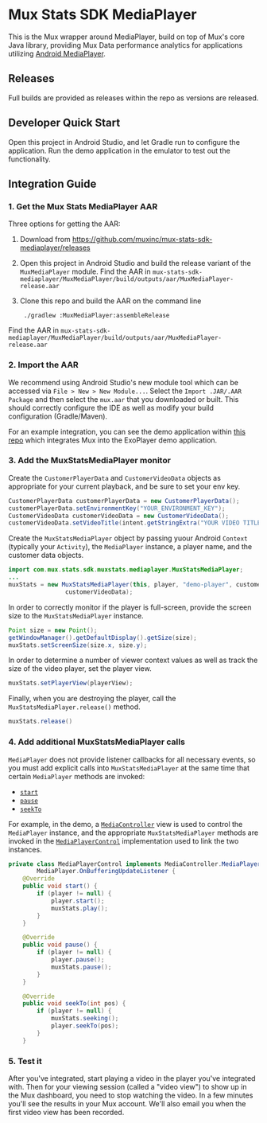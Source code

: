 # Mux Stats SDK MediaPlayer

This is the Mux wrapper around MediaPlayer, build on top of Mux's core Java library,
providing Mux Data performance analytics for applications utilizing
[Android MediaPlayer](https://developer.android.com/guide/topics/media/mediaplayer).

## Releases

Full builds are provided as releases within the repo as versions are released.

## Developer Quick Start

Open this project in Android Studio, and let Gradle run to configure the application.
Run the demo application in the emulator to test out the functionality.

## Integration Guide

### 1. Get the Mux Stats MediaPlayer AAR

Three options for getting the AAR:
1. Download from https://github.com/muxinc/mux-stats-sdk-mediaplayer/releases
2. Open this project in Android Studio and build the release variant of the
`MuxMediaPlayer` module. Find the AAR in
`mux-stats-sdk-mediaplayer/MuxMediaPlayer/build/outputs/aar/MuxMediaPlayer-release.aar`
3. Clone this repo and build the AAR on the command line

        ./gradlew :MuxMediaPlayer:assembleRelease
Find the AAR in `mux-stats-sdk-mediaplayer/MuxMediaPlayer/build/outputs/aar/MuxMediaPlayer-release.aar`


### 2. Import the AAR

We recommend using Android Studio's new module tool which can be
accessed via `File > New > New Module...`. Select the `Import .JAR/.AAR
Package` and then select the `mux.aar` that you downloaded or built.
This should correctly configure the IDE as well as modify your build
configuration (Gradle/Maven).

For an example integration, you can see the demo application within
[this repo](https://github.com/muxinc/mux-stats-sdk-mediaplayer)
which integrates Mux into the ExoPlayer demo application.

### 3. Add the MuxStatsMediaPlayer monitor

Create the `CustomerPlayerData` and `CustomerVideoData` objects as
appropriate for your current playback, and be sure to set your env key.

```java
CustomerPlayerData customerPlayerData = new CustomerPlayerData();
customerPlayerData.setEnvironmentKey("YOUR_ENVIRONMENT_KEY");
CustomerVideoData customerVideoData = new CustomerVideoData();
customerVideoData.setVideoTitle(intent.getStringExtra("YOUR VIDEO TITLE"));
```

Create the `MuxStatsMediaPlayer` object by passing yuour Android
`Context` (typically your `Activity`), the `MediaPlayer` instance, a
player name, and the customer data objects.
```java
import com.mux.stats.sdk.muxstats.mediaplayer.MuxStatsMediaPlayer;
...
muxStats = new MuxStatsMediaPlayer(this, player, "demo-player", customerPlayerData,
                customerVideoData);
```

In order to correctly monitor if the player is full-screen, provide the
screen size to the `MuxStatsMediaPlayer` instance.
```java
Point size = new Point();
getWindowManager().getDefaultDisplay().getSize(size);
muxStats.setScreenSize(size.x, size.y);
```

In order to determine a number of viewer context values as well as track
 the size of the video player, set the player view.
 ```java
 muxStats.setPlayerView(playerView);
 ```

 Finally, when you are destroying the player, call the
 `MuxStatsMediaPlayer.release()` method.
 ```java
 muxStats.release()
 ```

### 4. Add additional MuxStatsMediaPlayer calls

`MediaPlayer` does not provide listener callbacks for all necessary events, so you must add explicit
calls into `MuxStatsMediaPlayer` at the same time that certain `MediaPlayer` methods are invoked:
* [`start`](https://developer.android.com/reference/android/media/MediaPlayer.html#start())
* [`pause`](https://developer.android.com/reference/android/media/MediaPlayer.html#pause())
* [`seekTo`](https://developer.android.com/reference/android/media/MediaPlayer.html#seekTo(int))

For example, in the demo, a
[`MediaController`](https://developer.android.com/reference/android/widget/MediaController) view
is used to control the `MediaPlayer` instance, and the appropriate `MuxStatsMediaPlayer` methods
are invoked in the
[`MediaPlayerControl`](https://developer.android.com/reference/android/widget/MediaController.MediaPlayerControl)
implementation used to link the two instances.
```java
private class MediaPlayerControl implements MediaController.MediaPlayerControl,
        MediaPlayer.OnBufferingUpdateListener {
    @Override
    public void start() {
        if (player != null) {
            player.start();
            muxStats.play();
        }
    }

    @Override
    public void pause() {
        if (player != null) {
            player.pause();
            muxStats.pause();
        }
    }

    @Override
    public void seekTo(int pos) {
        if (player != null) {
            muxStats.seeking();
            player.seekTo(pos);
        }
    }
```

### 5. Test it

After you've integrated, start playing a video in the player you've
integrated with. Then for your viewing session (called a "video view")
to show up in the Mux dashboard, you need to stop watching the video.
In a few minutes you'll see the results in your Mux account. We'll also
email you when the first video view has been recorded.


